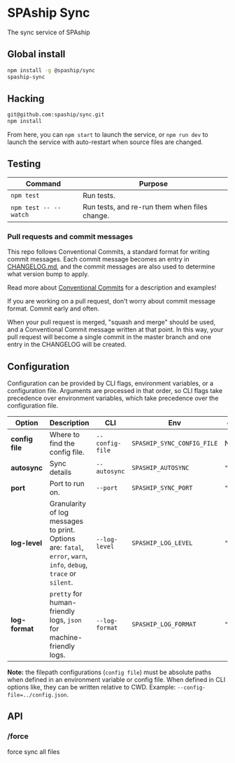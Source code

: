 # SPAship Sync

The sync service of SPAship

## Global install

```sh
npm install -g @spaship/sync
spaship-sync
```

## Hacking

```sh
git@github.com:spaship/sync.git
npm install
```

From here, you can `npm start` to launch the service, or `npm run dev` to launch the service with auto-restart when source files are changed.

## Testing

| Command               | Purpose                                       |
| --------------------- | --------------------------------------------- |
| `npm test`            | Run tests.                                    |
| `npm test -- --watch` | Run tests, and re-run them when files change. |

### Pull requests and commit messages

This repo follows Conventional Commits, a standard format for writing commit messages. Each commit message becomes an entry in [CHANGELOG.md](./CHANGELOG.md), and the commit messages are also used to determine what version bump to apply.

Read more about [Conventional Commits](https://www.conventionalcommits.org) for a description and examples!

If you are working on a pull request, don't worry about commit message format. Commit early and often.

When your pull request is merged, "squash and merge" should be used, and a Conventional Commit message written at that point. In this way, your pull request will become a single commit in the master branch and one entry in the CHANGELOG will be created.

## Configuration

Configuration can be provided by CLI flags, environment variables, or a configuration file. Arguments are processed in that order, so CLI flags take precedence over environment variables, which take precedence over the configuration file.

| Option          | Description                                                                                                        | CLI             | Env                        | config.json    | Default                       |
| --------------- | ------------------------------------------------------------------------------------------------------------------ | --------------- | -------------------------- | -------------- | ----------------------------- |
| **config file** | Where to find the config file.                                                                                     | `--config-file` | `SPASHIP_SYNC_CONFIG_FILE` | N/A            | none                          |
| **autosync**    | Sync details                                                                                                       | `--autosync`    | `SPASHIP_AUTOSYNC`         | `"autosync"`   | [view](./config.json.example) |
| **port**        | Port to run on.                                                                                                    | `--port`        | `SPASHIP_SYNC_PORT`        | `"port"`       | `8009`                        |
| **log-level**   | Granularity of log messages to print. Options are: `fatal`, `error`, `warn`, `info`, `debug`, `trace` or `silent`. | `--log-level`   | `SPASHIP_LOG_LEVEL`        | `"log_level"`  | `info`                        |
| **log-format**  | `pretty` for human-friendly logs, `json` for machine-friendly logs.                                                | `--log-format`  | `SPASHIP_LOG_FORMAT`       | `"log_format"` | `pretty`                      |

**Note:** the filepath configurations (`config file`) must be absolute paths when defined in an environment variable or config file. When defined in CLI options like, they can be written relative to CWD. Example: `--config-file=../config.json`.

## API

### /force

force sync all files
